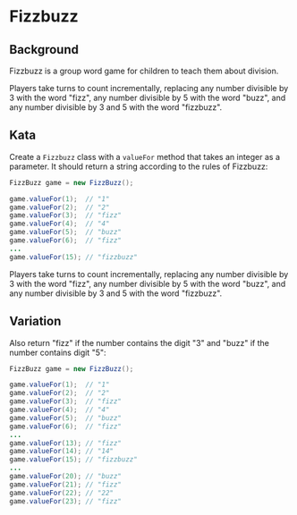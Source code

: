 # Fizzbuzz

## Background
Fizzbuzz is a group word game for children to teach them about division.

Players take turns to count incrementally, replacing any number divisible by 3 with the word "fizz", any number divisible by 5 with the word "buzz", and any number divisible by 3 and 5 with the word "fizzbuzz". 

## Kata
Create a `Fizzbuzz` class with a `valueFor` method that takes an integer as a parameter. It should return a string according to the rules of Fizzbuzz:

```java
FizzBuzz game = new FizzBuzz();

game.valueFor(1);  // "1"
game.valueFor(2);  // "2"
game.valueFor(3);  // "fizz"
game.valueFor(4);  // "4"
game.valueFor(5);  // "buzz"
game.valueFor(6);  // "fizz"
...
game.valueFor(15); // "fizzbuzz"
```

Players take turns to count incrementally, replacing any number divisible by 3 with the word "fizz", any number divisible by 5 with the word "buzz", and any number divisible by 3 and 5 with the word "fizzbuzz". 

## Variation
Also return "fizz" if the number contains the digit "3" and "buzz" if the number contains digit "5":

```java
FizzBuzz game = new FizzBuzz();

game.valueFor(1);  // "1"
game.valueFor(2);  // "2"
game.valueFor(3);  // "fizz"
game.valueFor(4);  // "4"
game.valueFor(5);  // "buzz"
game.valueFor(6);  // "fizz"
...
game.valueFor(13); // "fizz"
game.valueFor(14); // "14"
game.valueFor(15); // "fizzbuzz"
...
game.valueFor(20); // "buzz"
game.valueFor(21); // "fizz"
game.valueFor(22); // "22"
game.valueFor(23); // "fizz"
```